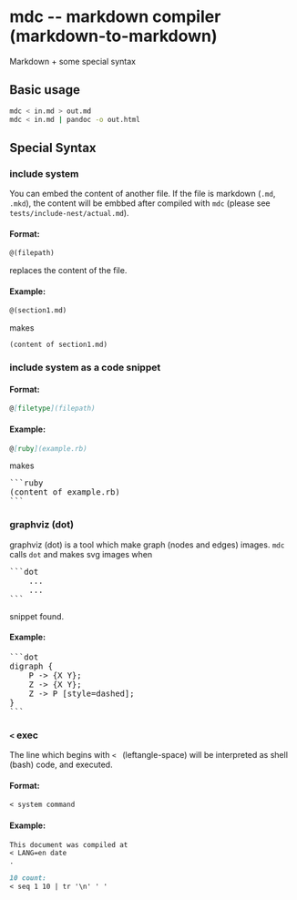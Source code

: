 # mdc -- markdown compiler (markdown-to-markdown)

Markdown + some special syntax

## Basic usage

```bash
mdc < in.md > out.md
mdc < in.md | pandoc -o out.html
```

## Special Syntax

### include system

You can embed the content of another file.
If the file is markdown (`.md`, `.mkd`), the content will be embbed after compiled with `mdc`
(please see `tests/include-nest/actual.md`).

#### Format:

```markdown
@(filepath)
```

replaces the content of the file.

#### Example:

```markdown
@(section1.md)
```

makes

```
(content of section1.md)
```

### include system as a code snippet

#### Format:

```markdown
@[filetype](filepath)
```

#### Example:

```markdown
@[ruby](example.rb)
```

makes

<pre>
```ruby
(content of example.rb)
```
</pre>

### graphviz (dot)

graphviz (dot) is a tool which make graph (nodes and edges) images.
`mdc` calls `dot` and makes svg images when

<pre>
```dot
    ...
    ...
```
</pre>

snippet found.

#### Example:

<pre>
```dot
digraph {
    P -> {X Y};
    Z -> {X Y};
    Z -> P [style=dashed];
}
```
</pre>

### `<` exec

The line which begins with `< ` (leftangle-space) will be interpreted as shell (bash) code, and executed.

#### Format:

```markdown
< system command
```

#### Example:

```markdown
This document was compiled at
< LANG=en date
.
```

```markdown
10 count:
< seq 1 10 | tr '\n' ' '
```

